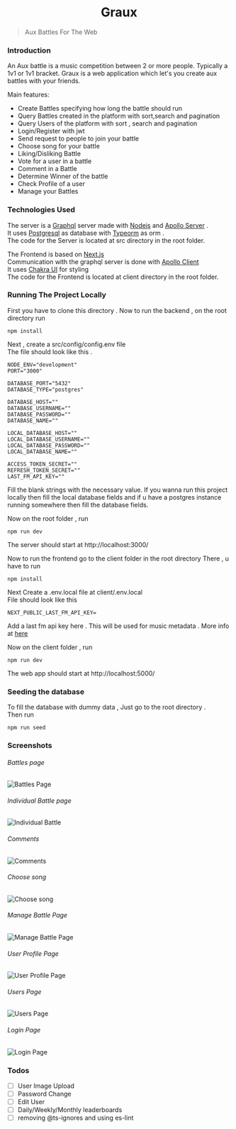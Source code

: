 <h1 align="center"> Graux </h1>

> Aux Battles For The Web

### Introduction

An Aux battle is a music competition between 2 or more people. Typically a 1v1 or 1v1 bracket.
Graux is a web application which let's you create aux battles with your friends.

Main features:

- Create Battles specifying how long the battle should run
- Query Battles created in the platform with sort,search and pagination
- Query Users of the platform with sort , search and pagination
- Login/Register with jwt
- Send request to people to join your battle
- Choose song for your battle
- Liking/Disliking Battle
- Vote for a user in a battle
- Comment in a Battle
- Determine Winner of the battle
- Check Profile of a user
- Manage your Battles

### Technologies Used

The server is a [Graphql](https://graphql.org/) server made with [Nodejs](https://nodejs.org/en) and [Apollo Server](https://www.apollographql.com/docs/apollo-server/) .<br>
It uses [Postgresql](https://www.postgresql.org/) as database with [Typeorm](https://typeorm.io/) as orm .<br>
The code for the Server is located at src directory in the root folder.

The Frontend is based on [Next.js](https://nextjs.org/) <br>
Communication with the graphql server is done with [Apollo Client](https://www.apollographql.com/docs/react/)<br>
It uses [Chakra UI](https://chakra-ui.com/) for styling<br>
The code for the Frontend is located at client directory in the root folder.

### Running The Project Locally

First you have to clone this directory .
Now to run the backend , on the root directory run

```shell
npm install
```

Next , create a src/config/config.env file <br>
The file should look like this .

```env
NODE_ENV="development"
PORT="3000"

DATABASE_PORT="5432"
DATABASE_TYPE="postgres"

DATABASE_HOST=""
DATABASE_USERNAME=""
DATABASE_PASSWORD=""
DATABASE_NAME=""

LOCAL_DATABASE_HOST=""
LOCAL_DATABASE_USERNAME=""
LOCAL_DATABASE_PASSWORD=""
LOCAL_DATABASE_NAME=""

ACCESS_TOKEN_SECRET=""
REFRESH_TOKEN_SECRET=""
LAST_FM_API_KEY=""
```

Fill the blank strings with the necessary value. If you wanna run this project locally then fill the local database fields and if u have a postgres instance running somewhere then fill the database fields.

Now on the root folder , run

```shell
npm run dev
```

The server should start at http://localhost:3000/

Now to run the frontend go to the client folder in the root directory
There , u have to run

```shell
npm install
```

Next Create a .env.local file at client/.env.local <br>
File should look like this

```env
NEXT_PUBLIC_LAST_FM_API_KEY=
```

Add a last fm api key here . This will be used for music metadata . More info at [here](https://www.last.fm/api)

Now on the client folder , run

```shell
npm run dev
```

The web app should start at http://localhost:5000/

### Seeding the database

To fill the database with dummy data , Just go to the root directory . <br>
Then run

```shell
npm run seed
```

### Screenshots

###### Battles page

![Battles Page](https://raw.githubusercontent.com/grapeJUICE1/Graux/master/Screenshots/battles.png "Battles Page")

###### Individual Battle page

![Individual Battle](https://raw.githubusercontent.com/grapeJUICE1/Graux/master/Screenshots/individual_battle.png "Individual Battle Page")

###### Comments

![Comments](https://raw.githubusercontent.com/grapeJUICE1/Graux/master/Screenshots/comments.png "Comments")

###### Choose song

![Choose song](https://raw.githubusercontent.com/grapeJUICE1/Graux/master/Screenshots/choose_song.png "Choose song")

###### Manage Battle Page

![Manage Battle Page](https://raw.githubusercontent.com/grapeJUICE1/Graux/master/Screenshots/manage_battle.png "Manage Battle Page")

###### User Profile Page

![User Profile Page](https://raw.githubusercontent.com/grapeJUICE1/Graux/master/Screenshots/user_profile.png "User Profile Page")

###### Users Page

![Users Page](https://raw.githubusercontent.com/grapeJUICE1/Graux/master/Screenshots/users.png "Users Page")

###### Login Page

![Login Page](https://raw.githubusercontent.com/grapeJUICE1/Graux/master/Screenshots/login.png "Login Page")

### Todos

- [ ] User Image Upload
- [ ] Password Change
- [ ] Edit User
- [ ] Daily/Weekly/Monthly leaderboards
- [ ] removing @ts-ignores and using es-lint
